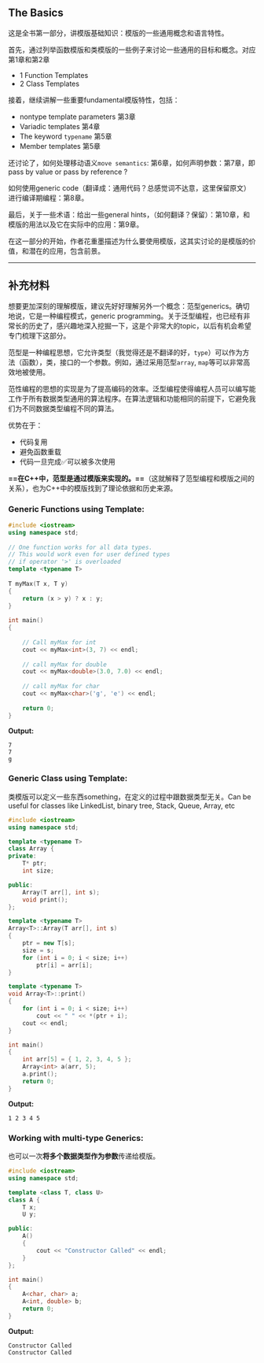 ## The Basics

这是全书第一部分，讲模版基础知识：模版的一些通用概念和语言特性。

首先，通过列举函数模版和类模版的一些例子来讨论一些通用的目标和概念。对应第1章和第2章

- 1 Function  Templates
- 2 Class Templates

接着，继续讲解一些重要fundamental模版特性，包括：

- nontype template parameters 第3章
- Variadic templates 第4章
- The keyword `typename` 第5章
- Member templates 第5章

还讨论了，如何处理移动语义`move semantics`: 第6章，如何声明参数：第7章，即pass by value or pass by reference ?

如何使用generic code（翻译成：通用代码？总感觉词不达意，这里保留原文）进行编译期编程：第8章。

最后，关于一些术语：给出一些general hints，（如何翻译？保留）：第10章，和模版的用法以及它在实际中的应用：第9章。



在这一部分的开始，作者花重墨描述为什么要使用模版，这其实讨论的是模版的价值，和潜在的应用，包含前景。



-----



## 补充材料

想要更加深刻的理解模版，建议先好好理解另外一个概念：范型generics。确切地说，它是一种编程模式，generic programming。关于泛型编程，也已经有非常长的历史了，感兴趣地深入挖掘一下，这是个非常大的topic，以后有机会希望专门梳理下这部分。



范型是一种编程思想，它允许类型（我觉得还是不翻译的好，`type`）可以作为方法（函数），类，接口的一个参数。例如，通过采用范型`array`, `map`等可以非常高效地被使用。

范性编程的思想的实现是为了提高编码的效率。泛型编程使得编程人员可以编写能工作于所有数据类型通用的算法程序。在算法逻辑和功能相同的前提下，它避免我们为不同数据类型编程不同的算法。



优势在于：

- 代码复用
- 避免函数重载
- 代码一旦完成✅可以被多次使用

**==在C++中，范型是通过模版来实现的。==**（这就解释了范型编程和模版之间的关系），也为C++中的模版找到了理论依据和历史来源。



### Generic Functions using Template:

```cpp
#include <iostream>
using namespace std;
  
// One function works for all data types.
// This would work even for user defined types
// if operator '>' is overloaded
template <typename T>
  
T myMax(T x, T y)
{
    return (x > y) ? x : y;
}
  
int main()
{
  
    // Call myMax for int
    cout << myMax<int>(3, 7) << endl;
  
    // call myMax for double
    cout << myMax<double>(3.0, 7.0) << endl;
  
    // call myMax for char
    cout << myMax<char>('g', 'e') << endl;
  
    return 0;
}
```

**Output:**

```shell
7
7
g
```



### Generic Class using Template:

类模版可以定义一些东西something，在定义的过程中跟数据类型无关。Can be useful for classes like LinkedList, binary tree, Stack, Queue, Array, etc

```cpp
#include <iostream>
using namespace std;

template <typename T>
class Array {
private:
	T* ptr;
	int size;

public:
	Array(T arr[], int s);
	void print();
};

template <typename T>
Array<T>::Array(T arr[], int s)
{
	ptr = new T[s];
	size = s;
	for (int i = 0; i < size; i++)
		ptr[i] = arr[i];
}

template <typename T>
void Array<T>::print()
{
	for (int i = 0; i < size; i++)
		cout << " " << *(ptr + i);
	cout << endl;
}

int main()
{
	int arr[5] = { 1, 2, 3, 4, 5 };
	Array<int> a(arr, 5);
	a.print();
	return 0;
}

```

**Output:**

```shell
1 2 3 4 5
```



### Working with multi-type Generics:

也可以一次**将多个数据类型作为参数**传递给模版。

```cpp
#include <iostream>
using namespace std;

template <class T, class U>
class A {
	T x;
	U y;

public:
	A()
	{
		cout << "Constructor Called" << endl;
	}
};

int main()
{
	A<char, char> a;
	A<int, double> b;
	return 0;
}
```

**Output:**

```shell
Constructor Called
Constructor Called
```